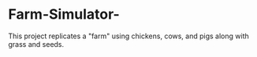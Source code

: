 # Farm-Simulator-
This project replicates a "farm" using chickens, cows, and pigs along with grass and seeds. 
